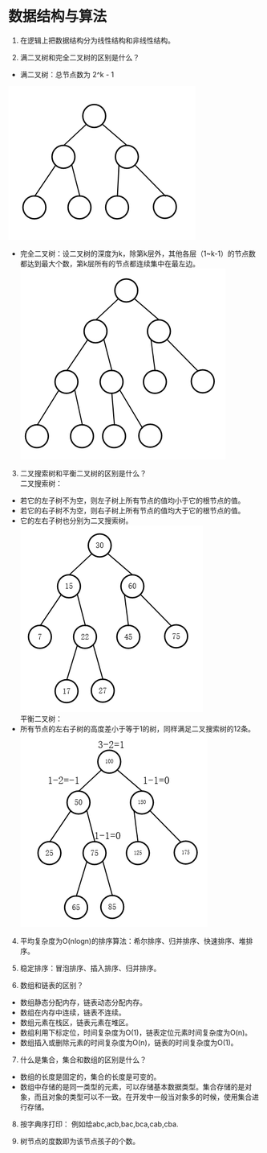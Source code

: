 # 数据结构与算法 
1. 在逻辑上把数据结构分为线性结构和非线性结构。  
  
2. 满二叉树和完全二叉树的区别是什么？  
* 满二叉树：总节点数为 2^k - 1  

![满二叉树](https://github.com/Passion-long/Passion-long.github.io/blob/master/Figure/full_binary_tree.png)
  
* 完全二叉树：设二叉树的深度为k，除第k层外，其他各层（1~k-1）的节点数都达到最大个数，第k层所有的节点都连续集中在最左边。    
![完全二叉树](https://github.com/Passion-long/Passion-long.github.io/blob/master/Figure/complete_binary_tree.png)  
  
3. 二叉搜索树和平衡二叉树的区别是什么？  
二叉搜索树：  
* 若它的左子树不为空，则左子树上所有节点的值均小于它的根节点的值。  
* 若它的右子树不为空，则右子树上所有节点的值均大于它的根节点的值。  
* 它的左右子树也分别为二叉搜索树。  
![二叉搜索树](https://github.com/Passion-long/Passion-long.github.io/blob/master/Figure/Binary_search_tree.png)  
平衡二叉树：
* 所有节点的左右子树的高度差小于等于1的树，同样满足二叉搜索树的12条。  
![平衡二叉树](https://github.com/Passion-long/Passion-long.github.io/blob/master/Figure/AVL_tree.png)  
  
4. 平均复杂度为O(nlogn)的排序算法：希尔排序、归并排序、快速排序、堆排序。  
  
5. 稳定排序：冒泡排序、插入排序、归并排序。  
  
6. 数组和链表的区别？  
* 数组静态分配内存，链表动态分配内存。  
* 数组在内存中连续，链表不连续。  
* 数组元素在栈区，链表元素在堆区。  
* 数组利用下标定位，时间复杂度为O(1)，链表定位元素时间复杂度为O(n)。  
* 数组插入或删除元素的时间复杂度为O(n)，链表的时间复杂度为O(1)。  
  
7. 什么是集合，集合和数组的区别是什么？  
* 数组的长度是固定的，集合的长度是可变的。  
* 数组中存储的是同一类型的元素，可以存储基本数据类型。集合存储的是对象，而且对象的类型可以不一致。在开发中一般当对象多的时候，使用集合进行存储。  
  
8. 按字典序打印： 例如给abc,acb,bac,bca,cab,cba.  
  
9. 树节点的度数即为该节点孩子的个数。  
  

